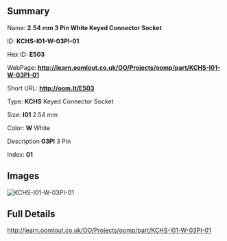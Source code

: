

## Summary
 
Name: __2.54 mm 3 Pin White Keyed Connector Socket__

ID: __KCHS-I01-W-03PI-01__

Hex ID: __E503__

WebPage: __http://learn.oomlout.co.uk/OO/Projects/oomp/part/KCHS-I01-W-03PI-01__

Short URL: __http://oom.lt/E503__


Type: __KCHS__ Keyed Connector Socket 

Size: __I01__ 2.54 mm 

Color: __W__ White 

Description __03PI__ 3 Pin 

Index: __01__


## Images
![KCHS-I01-W-03PI-01](http://oomlout.com/oomp-gen/parts/KCHS-I01-W-03PI-01/KCHS-I01-W-03PI-01_420.jpg)



## Full Details

 http://learn.oomlout.co.uk/OO/Projects/oomp/part/KCHS-I01-W-03PI-01














